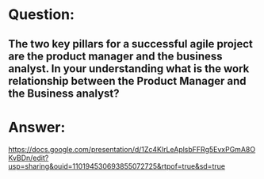 
# Question:

## The two key pillars for a successful agile project are the product manager and the business analyst. In your understanding what is the work relationship between the Product Manager and the Business analyst? 

# Answer:

https://docs.google.com/presentation/d/1Zc4KlrLeAplsbFFRg5EvxPGmA8OKvBDn/edit?usp=sharing&ouid=110194530693855072725&rtpof=true&sd=true

